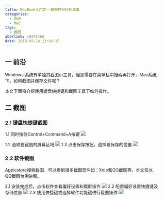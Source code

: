 ```yaml
---
title: MacBook入门之——截图并保存到桌面
categories:
  - 系统
  - Mac
tags:
  - 截图
abbrlink: 19d764bd
date: 2019-08-24 23:06:15
---
```

## 一 前沿

Windows 系统有单独的截图小工具，但是需要在菜单栏中搜索再打开，Mac系统下，如何截图并保存文件呢？  

本文下面将介绍使用键盘快捷键和截图工具下如何操作。  
<!--more-->

## 二 截图

### 2.1 键盘快捷键截图

1.1 同时按住Control+Command+A按键
![][1]

1.2 选取要截图的屏幕区域
	![][2]
1.3 点击保存按钮，选择要保存的位置
	![][3]
	

### 2.2 软件截图

Applestore搜索截图，可以看到很多截图软件如：Xnip和QQ截图等，本文仅以QQ截图为例讲解。 

2.1 安装完成后，点击软件查看偏好设置和截屏操作
	![][4]
2.2 配置偏好设置快捷键及存储位置
	![][5]
2.3 使用快捷键或选择软件功能键进行截图操作 
	![][6]
	

[1]: https://cdn.jsdelivr.net/gh/pgzxc/CDN/blog-image/mac-cut-image-keyboard.png
[2]: https://cdn.jsdelivr.net/gh/pgzxc/CDN/blog-image/mac-cut-image-keyboard-area.png
[3]: https://cdn.jsdelivr.net/gh/pgzxc/CDN/blog-image/mac-cut-image-keyboard-save.png
[4]: https://cdn.jsdelivr.net/gh/pgzxc/CDN/blog-image/mac-cut-image-software-setting.png
[5]: https://cdn.jsdelivr.net/gh/pgzxc/CDN/blog-image/mac-cut-image-software-setting-config.png
[6]: https://cdn.jsdelivr.net/gh/pgzxc/CDN/blog-image/mac-cut-image-software-save.png

